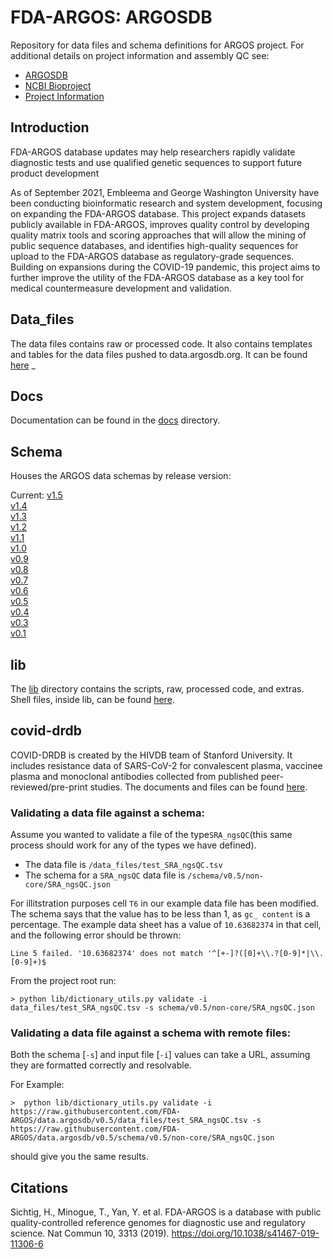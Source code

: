 # FDA-ARGOS: ARGOSDB

Repository for data files and schema definitions for ARGOS project.
For additional details on project information and assembly QC see:

* [ARGOSDB](https://data.argosdb.org/)
* [NCBI Bioproject](https://www.ncbi.nlm.nih.gov/bioproject/231221)
* [Project Information](https://www.fda.gov/emergency-preparedness-and-response/mcm-regulatory-science/expanding-next-generation-sequencing-tools-support-pandemic-preparedness-and-response)

## Introduction
FDA-ARGOS database updates may help researchers rapidly validate diagnostic tests and use qualified genetic sequences to support future product development

As of September 2021, Embleema and George Washington University have been conducting bioinformatic research and system development, focusing on expanding the FDA-ARGOS database. This project expands datasets publicly available in FDA-ARGOS, improves quality control by developing quality matrix tools and scoring approaches that will allow the mining of public sequence databases, and identifies high-quality sequences for upload to the FDA-ARGOS database as regulatory-grade sequences. Building on expansions during the COVID-19 pandemic, this project aims to further improve the utility of the FDA-ARGOS database as a key tool for medical countermeasure development and validation.

## Data_files
The data files contains raw or processed code. It also contains templates and tables for the data files pushed to data.argosdb.org.
It can be found [here](data_files)
_
## Docs
Documentation can be found in the [docs](docs) directory.

## Schema
Houses the ARGOS data schemas by release version:

Current: [v1.5](https://github.com/FDA-ARGOS/data.argosdb/tree/main/schema/v1.5)  
[v1.4](https://github.com/FDA-ARGOS/data.argosdb/tree/main/schema/v1.4)  
[v1.3](https://github.com/FDA-ARGOS/data.argosdb/tree/main/schema/v1.3)  
[v1.2](https://github.com/FDA-ARGOS/data.argosdb/tree/main/schema/v1.2)  
[v1.1](https://github.com/FDA-ARGOS/data.argosdb/tree/main/schema/v1.1)  
[v1.0](https://github.com/FDA-ARGOS/data.argosdb/tree/main/schema/v1.0)  
[v0.9](https://github.com/FDA-ARGOS/data.argosdb/tree/main/schema/v0.9)  
[v0.8](https://github.com/FDA-ARGOS/data.argosdb/tree/main/schema/v0.8)  
[v0.7](https://github.com/FDA-ARGOS/data.argosdb/tree/main/schema/v0.7)  
[v0.6](https://github.com/FDA-ARGOS/data.argosdb/tree/main/schema/v0.6)  
[v0.5](https://github.com/FDA-ARGOS/data.argosdb/tree/main/schema/v0.5)  
[v0.4](https://github.com/FDA-ARGOS/data.argosdb/tree/main/schema/v0.4)  
[v0.3](https://github.com/FDA-ARGOS/data.argosdb/tree/main/schema/v0.3)  
[v0.1](https://github.com/FDA-ARGOS/data.argosdb/tree/main/schema/v0.1)  

## lib
The [lib](lib) directory contains the scripts, raw, processed code, and extras. 
Shell files, inside lib, can be found [here](lib/shell).

## covid-drdb
COVID-DRDB is created by the HIVDB team of Stanford University. It includes resistance data of SARS-CoV-2 for convalescent plasma, vaccinee plasma and monoclonal antibodies collected from published peer-reviewed/pre-print studies.
The documents and files can be found [here](covid-drdb/README.md).

### Validating a data file against a schema:
Assume you wanted to validate a file of the type`SRA_ngsQC`(this same process should work for any of the types we have defined).

- The data file is `/data_files/test_SRA_ngsQC.tsv`
- The schema for a `SRA_ngsQC` data file is `/schema/v0.5/non-core/SRA_ngsQC.json` 

For illitstration purposes cell `T6` in our example data file has been modified. The schema says that the value has to be less than 1, as `gc_ content` is a percentage. The example data sheet has a value of `10.63682374` in that cell, and the following error should be thrown:

`Line 5 failed. '10.63682374' does not match '^[+-]?([0]+\\.?[0-9]*|\\.[0-9]+)$` 

From the project root run:
 
```shell
> python lib/dictionary_utils.py validate -i data_files/test_SRA_ngsQC.tsv -s schema/v0.5/non-core/SRA_ngsQC.json
```

### Validating a data file against a schema with remote files:

Both the schema [`-s`] and input file [`-i`] values can take a URL, assuming they are formatted correctly and resolvable. 

For Example: 
```
>  python lib/dictionary_utils.py validate -i https://raw.githubusercontent.com/FDA-ARGOS/data.argosdb/v0.5/data_files/test_SRA_ngsQC.tsv -s https://raw.githubusercontent.com/FDA-ARGOS/data.argosdb/v0.5/schema/v0.5/non-core/SRA_ngsQC.json
``` 
should give you the same results. 


## Citations
Sichtig, H., Minogue, T., Yan, Y. et al. FDA-ARGOS is a database with public quality-controlled reference genomes for diagnostic use and regulatory science. Nat Commun 10, 3313 (2019). https://doi.org/10.1038/s41467-019-11306-6


